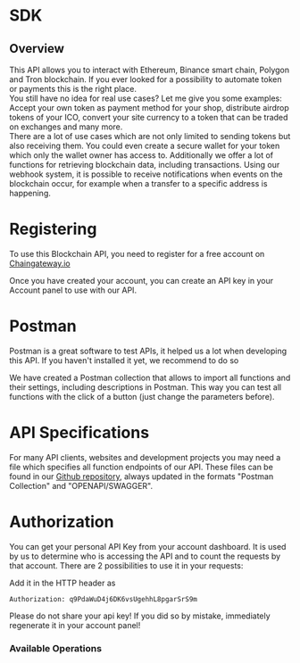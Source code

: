 # SDK

## Overview

This API allows you to interact with Ethereum, Binance smart chain, Polygon and Tron blockchain. If you ever looked for a possibility to automate token or payments this is the right place.  
You still have no idea for real use cases? Let me give you some examples: Accept your own token as payment method for your shop, distribute airdrop tokens of your ICO, convert your site currency to a token that can be traded on exchanges and many more.  
There are a lot of use cases which are not only limited to sending tokens but also receiving them. You could even create a secure wallet for your token which only the wallet owner has access to. Additionally we offer a lot of functions for retrieving blockchain data, including transactions. Using our webhook system, it is possible to receive notifications when events on the blockchain occur, for example when a transfer to a specific address is happening.

# Registering

To use this Blockchain API, you need to register for a free account on [Chaingateway.io](https://chaingateway.io)

Once you have created your account, you can create an API key in your Account panel to use with our API.

# Postman

Postman is a great software to test APIs, it helped us a lot when developing this API. If you haven't installed it yet, we recommend to do so

We have created a Postman collection that allows to import all functions and their settings, including descriptions in Postman. This way you can test all functions with the click of a button (just change the parameters before).

# API Specifications

For many API clients, websites and development projects you may need a file which specifies all function endpoints of our API. These files can be found in our [Github repository](https://github.com/chaingateway/api-specification), always updated in the formats "Postman Collection" and "OPENAPI/SWAGGER".

# Authorization

You can get your personal API Key from your account dashboard. It is used by us to determine who is accessing the API and to count the requests by that account. There are 2 possibilities to use it in your requests:

Add it in the HTTP header as

`Authorization: q9PdaWuD4j6DK6vsUgehhL8pgarSrS9m`

Please do not share your api key! If you did so by mistake, immediately regenerate it in your account panel!

### Available Operations

